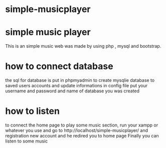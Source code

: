 # simple-musicplayer
<h1>simple music player</h1>
<p>This is an simple  music web was made by using php , mysql and bootstrap.</p>


<h1>how to connect database</h1>
<p>the sql for database is put in phpmyadmin to create mysqlie database to saved users accounts
and update informations in config file put your username and password and name of database you was created</p>


<h1>how to listen</h1>
<p>to connect the home page to play some music section, run your xampp or whatever you use and go to http://localhost/simple-musicplayer/ and registration new account and he redired you to home page
Finally you can listen to some music</p>
